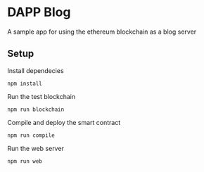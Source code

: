 DAPP Blog
=====
A sample app for using the ethereum blockchain as a blog server

## Setup
Install dependecies
```
npm install
```

Run the test blockchain
```
npm run blockchain
```

Compile and deploy the smart contract
```
npm run compile
```

Run the web server
```
npm run web
```